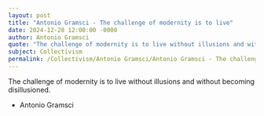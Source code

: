 ```yaml
---
layout: post
title: "Antonio Gramsci - The challenge of modernity is to live"
date: 2024-12-28 12:00:00 -0000
author: Antonio Gramsci
quote: "The challenge of modernity is to live without illusions and without becoming disillusioned."
subject: Collectivism
permalink: /Collectivism/Antonio Gramsci/Antonio Gramsci - The challenge of modernity is to live
---
```


The challenge of modernity is to live without illusions and without becoming disillusioned.

- Antonio Gramsci
